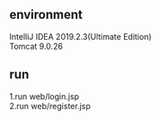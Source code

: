 environment
----
IntelliJ IDEA 2019.2.3(Ultimate Edition)\
Tomcat 9.0.26

run
----
1.run web/login.jsp\
2.run web/register.jsp
